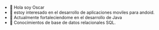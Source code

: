 - 👋 Hola soy Oscar
- 👀 estoy interesado en el desarrollo de aplicaciones moviles para andoid. 
- 🌱 Actualmente fortaleciendome en el desarrollo de Java
- 💞️ Conocimientos de base de datos relacionales SQL.


<!---
oscarrap/oscarrap is a ✨ special ✨ repository because its `README.md` (this file) appears on your GitHub profile.
You can click the Preview link to take a look at your changes.
--->
